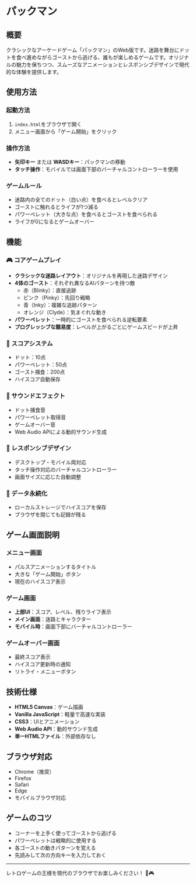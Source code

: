 # パックマン

## 概要
クラシックなアーケードゲーム「パックマン」のWeb版です。迷路を舞台にドットを食べ進めながらゴーストから逃げる、誰もが楽しめるゲームです。オリジナルの魅力を保ちつつ、スムーズなアニメーションとレスポンシブデザインで現代的な体験を提供します。

## 使用方法

### 起動方法
1. `index.html`をブラウザで開く
2. メニュー画面から「ゲーム開始」をクリック

### 操作方法
- **矢印キー** または **WASDキー**：パックマンの移動
- **タッチ操作**：モバイルでは画面下部のバーチャルコントローラーを使用

### ゲームルール
- 迷路内の全てのドット（白い点）を食べるとレベルクリア
- ゴーストに触れるとライフが1つ減る
- パワーペレット（大きな点）を食べるとゴーストを食べられる
- ライフが0になるとゲームオーバー

## 機能

### 🎮 コアゲームプレイ
- **クラシックな迷路レイアウト**：オリジナルを再現した迷路デザイン
- **4体のゴースト**：それぞれ異なるAIパターンを持つ敵
  - 赤（Blinky）：直接追跡
  - ピンク（Pinky）：先回り戦略
  - 青（Inky）：複雑な追跡パターン
  - オレンジ（Clyde）：気まぐれな動き
- **パワーペレット**：一時的にゴーストを食べられる逆転要素
- **プログレッシブな難易度**：レベルが上がるごとにゲームスピードが上昇

### 🎯 スコアシステム
- ドット：10点
- パワーペレット：50点
- ゴースト捕食：200点
- ハイスコア自動保存

### 🎵 サウンドエフェクト
- ドット捕食音
- パワーペレット取得音
- ゲームオーバー音
- Web Audio APIによる動的サウンド生成

### 📱 レスポンシブデザイン
- デスクトップ・モバイル両対応
- タッチ操作対応のバーチャルコントローラー
- 画面サイズに応じた自動調整

### 💾 データ永続化
- ローカルストレージでハイスコアを保存
- ブラウザを閉じても記録が残る

## ゲーム画面説明

### メニュー画面
- パルスアニメーションするタイトル
- 大きな「ゲーム開始」ボタン
- 現在のハイスコア表示

### ゲーム画面
- **上部UI**：スコア、レベル、残りライフ表示
- **メイン画面**：迷路とキャラクター
- **モバイル時**：画面下部にバーチャルコントローラー

### ゲームオーバー画面
- 最終スコア表示
- ハイスコア更新時の通知
- リトライ・メニューボタン

## 技術仕様
- **HTML5 Canvas**：ゲーム描画
- **Vanilla JavaScript**：軽量で高速な実装
- **CSS3**：UIとアニメーション
- **Web Audio API**：動的サウンド生成
- **単一HTMLファイル**：外部依存なし

## ブラウザ対応
- Chrome（推奨）
- Firefox
- Safari
- Edge
- モバイルブラウザ対応

## ゲームのコツ
- コーナーを上手く使ってゴーストから逃げる
- パワーペレットは戦略的に使用する
- 各ゴーストの動きパターンを覚える
- 先読みして次の方向キーを入力しておく

---

レトロゲームの王様を現代のブラウザでお楽しみください！ 👾🎮